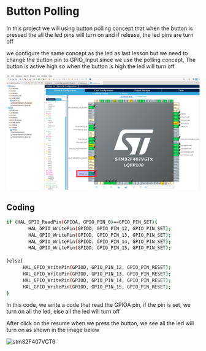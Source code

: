 # Button Polling

In this project we will using button polling concept that when the button is pressed the all the led pins will turn on and if release, the led pins are turn off

we configure the same concept as the led as last lesson but we need to change the button pin to GPIO_Input since we use the polling concept, The button is active high so when the button is high
the led will turn off


![stm32F407VGT6](https://github.com/Theara-Seng/stm32_lab/blob/main/button/image/input_gpio.png)


## Coding 


```sh
if (HAL_GPIO_ReadPin(GPIOA, GPIO_PIN_0)==GPIO_PIN_SET){
    	HAL_GPIO_WritePin(GPIOD, GPIO_PIN_12, GPIO_PIN_SET);
    	HAL_GPIO_WritePin(GPIOD, GPIO_PIN_13, GPIO_PIN_SET);
    	HAL_GPIO_WritePin(GPIOD, GPIO_PIN_14, GPIO_PIN_SET);
    	HAL_GPIO_WritePin(GPIOD, GPIO_PIN_15, GPIO_PIN_SET);

}else{
      HAL_GPIO_WritePin(GPIOD, GPIO_PIN_12, GPIO_PIN_RESET);
      HAL_GPIO_WritePin(GPIOD, GPIO_PIN_13, GPIO_PIN_RESET);
      HAL_GPIO_WritePin(GPIOD, GPIO_PIN_14, GPIO_PIN_RESET);
      HAL_GPIO_WritePin(GPIOD, GPIO_PIN_15, GPIO_PIN_RESET);
}
```

In this code, we write a code that read the GPIOA pin, if the pin is set, we turn on all the led, else all the led will turn off

After click on the resume when we press the button, we see all the led will turn on as shown in the image below


![stm32F407VGT6](https://github.com/Theara-Seng/stm32_lab/blob/main/button/image/button_press.png)
